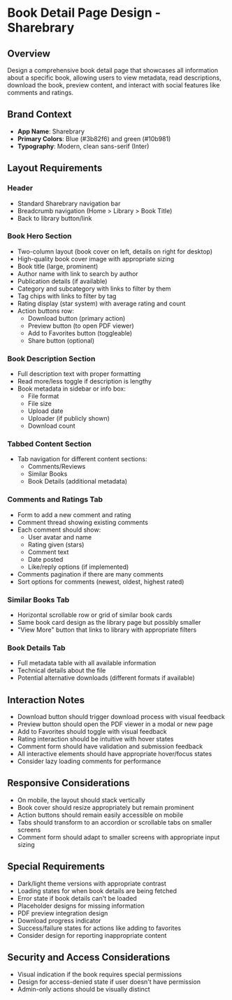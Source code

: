 # Book Detail Page Design - Sharebrary

## Overview

Design a comprehensive book detail page that showcases all information about a specific book, allowing users to view metadata, read descriptions, download the book, preview content, and interact with social features like comments and ratings.

## Brand Context

- **App Name**: Sharebrary
- **Primary Colors**: Blue (#3b82f6) and green (#10b981)
- **Typography**: Modern, clean sans-serif (Inter)

## Layout Requirements

### Header

- Standard Sharebrary navigation bar
- Breadcrumb navigation (Home > Library > Book Title)
- Back to library button/link

### Book Hero Section

- Two-column layout (book cover on left, details on right for desktop)
- High-quality book cover image with appropriate sizing
- Book title (large, prominent)
- Author name with link to search by author
- Publication details (if available)
- Category and subcategory with links to filter by them
- Tag chips with links to filter by tag
- Rating display (star system) with average rating and count
- Action buttons row:
  - Download button (primary action)
  - Preview button (to open PDF viewer)
  - Add to Favorites button (toggleable)
  - Share button (optional)

### Book Description Section

- Full description text with proper formatting
- Read more/less toggle if description is lengthy
- Book metadata in sidebar or info box:
  - File format
  - File size
  - Upload date
  - Uploader (if publicly shown)
  - Download count

### Tabbed Content Section

- Tab navigation for different content sections:
  - Comments/Reviews
  - Similar Books
  - Book Details (additional metadata)

### Comments and Ratings Tab

- Form to add a new comment and rating
- Comment thread showing existing comments
- Each comment should show:
  - User avatar and name
  - Rating given (stars)
  - Comment text
  - Date posted
  - Like/reply options (if implemented)
- Comments pagination if there are many comments
- Sort options for comments (newest, oldest, highest rated)

### Similar Books Tab

- Horizontal scrollable row or grid of similar book cards
- Same book card design as the library page but possibly smaller
- "View More" button that links to library with appropriate filters

### Book Details Tab

- Full metadata table with all available information
- Technical details about the file
- Potential alternative downloads (different formats if available)

## Interaction Notes

- Download button should trigger download process with visual feedback
- Preview button should open the PDF viewer in a modal or new page
- Add to Favorites should toggle with visual feedback
- Rating interaction should be intuitive with hover states
- Comment form should have validation and submission feedback
- All interactive elements should have appropriate hover/focus states
- Consider lazy loading comments for performance

## Responsive Considerations

- On mobile, the layout should stack vertically
- Book cover should resize appropriately but remain prominent
- Action buttons should remain easily accessible on mobile
- Tabs should transform to an accordion or scrollable tabs on smaller screens
- Comment form should adapt to smaller screens with appropriate input sizing

## Special Requirements

- Dark/light theme versions with appropriate contrast
- Loading states for when book details are being fetched
- Error state if book details can't be loaded
- Placeholder designs for missing information
- PDF preview integration design
- Download progress indicator
- Success/failure states for actions like adding to favorites
- Consider design for reporting inappropriate content

## Security and Access Considerations

- Visual indication if the book requires special permissions
- Design for access-denied state if user doesn't have permission
- Admin-only actions should be visually distinct
